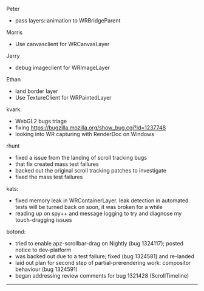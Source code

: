 Peter
* pass layers::animation to WRBridgeParent

Morris
* Use canvasclient for WRCanvasLayer

Jerry
* debug imageclient for WRImageLayer

Ethan
* land border layer
* Use TextureClient for WRPaintedLayer



kvark:
* WebGL2 bugs triage
* fixing https://bugzilla.mozilla.org/show_bug.cgi?id=1237748
* looking into WR capturing with RenderDoc on Windows



rhunt
* fixed a issue from the landing of scroll tracking bugs
* that fix created mass test failures
* backed out the original scroll tracking patches to investigate
* fixed the mass test failures



kats:
* fixed memory leak in WRContainerLayer. leak detection in automated tests will be turned back on soon, it was broken for a while
* reading up on spy++ and message logging to try and diagnose my touch-dragging issues



botond:
* tried to enable apz-scrollbar-drag on Nightly (bug 1324117); posted notice to dev-platform 
* was backed out due to a test failure; fixed (bug 1324581) and re-landed 
* laid out plan for second step of partial-prerendering work: compositor behaviour (bug 1324591) 
* began addressing review comments for bug 1321428 (ScrollTimeline)

________________


